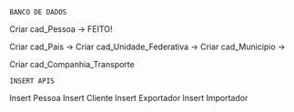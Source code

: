 
	BANCO DE DADOS
Criar cad_Pessoa		-> FEITO!

Criar cad_Pais						-> 
Criar cad_Unidade_Federativa		-> 
Criar cad_Municipio					-> 

Criar cad_Companhia_Transporte


	INSERT APIS
Insert Pessoa
Insert Cliente
Insert Exportador
Insert Importador